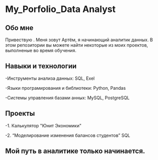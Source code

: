# My_Porfolio_Data Analyst
## Обо мне 
Привествую . Меня зовут Артём, я начинающий аналитик данных.
В этом репозитории вы можете найти некоторые из моих проектов, выполненые во время обучения. 
<br>
## Навыки и технологии 
-Инструменты анализа данных: SQL,  Exel

-Языки програмирования и библиотеки: Python, Pandas

-Системы управления базами анных: MySQL, PostgreSQL

## Проекты 
-1. Калькулятор "Юнит Экономики"


-2. “Моделирование изменения балансов студентов” SQL 


## Мой путь в аналитике только начинается. 
